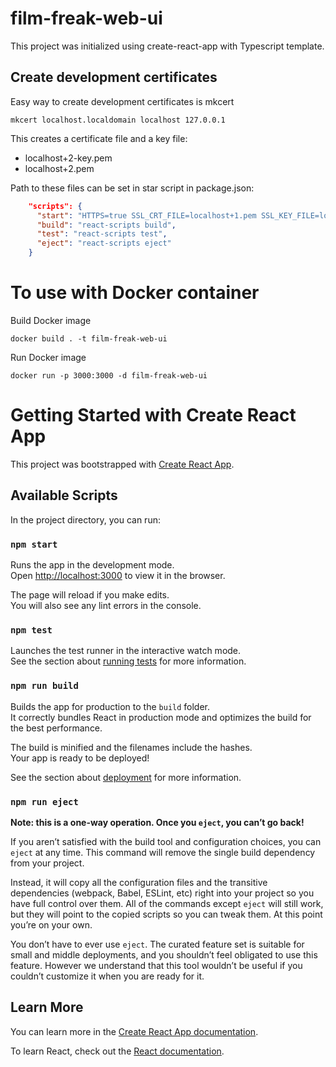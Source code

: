 # film-freak-web-ui

This project was initialized using create-react-app with Typescript template.

## Create development certificates

Easy way to create development certificates is mkcert

    mkcert localhost.localdomain localhost 127.0.0.1 

This creates a certificate file and a key file:
* localhost+2-key.pem  
* localhost+2.pem 

Path to these files can be set in star script in package.json:
```json
    "scripts": {
      "start": "HTTPS=true SSL_CRT_FILE=localhost+1.pem SSL_KEY_FILE=localhost+1-key.pem react-scripts start",
      "build": "react-scripts build",
      "test": "react-scripts test",
      "eject": "react-scripts eject"
    }
```
# To use with Docker container

Build Docker image

    docker build . -t film-freak-web-ui

Run Docker image

    docker run -p 3000:3000 -d film-freak-web-ui

# Getting Started with Create React App

This project was bootstrapped with [Create React App](https://github.com/facebook/create-react-app).

## Available Scripts

In the project directory, you can run:

### `npm start`

Runs the app in the development mode.\
Open [http://localhost:3000](http://localhost:3000) to view it in the browser.

The page will reload if you make edits.\
You will also see any lint errors in the console.

### `npm test`

Launches the test runner in the interactive watch mode.\
See the section about [running tests](https://facebook.github.io/create-react-app/docs/running-tests) for more information.

### `npm run build`

Builds the app for production to the `build` folder.\
It correctly bundles React in production mode and optimizes the build for the best performance.

The build is minified and the filenames include the hashes.\
Your app is ready to be deployed!

See the section about [deployment](https://facebook.github.io/create-react-app/docs/deployment) for more information.

### `npm run eject`

**Note: this is a one-way operation. Once you `eject`, you can’t go back!**

If you aren’t satisfied with the build tool and configuration choices, you can `eject` at any time. This command will remove the single build dependency from your project.

Instead, it will copy all the configuration files and the transitive dependencies (webpack, Babel, ESLint, etc) right into your project so you have full control over them. All of the commands except `eject` will still work, but they will point to the copied scripts so you can tweak them. At this point you’re on your own.

You don’t have to ever use `eject`. The curated feature set is suitable for small and middle deployments, and you shouldn’t feel obligated to use this feature. However we understand that this tool wouldn’t be useful if you couldn’t customize it when you are ready for it.

## Learn More

You can learn more in the [Create React App documentation](https://facebook.github.io/create-react-app/docs/getting-started).

To learn React, check out the [React documentation](https://reactjs.org/).
